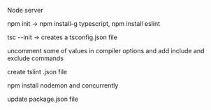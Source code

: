Node server 

 npm init -> npm install-g typescript, npm install eslint

tsc --init -> creates a tsconfig.json file

uncomment some of values in compiler options and add include and exclude commands

create tslint .json file

npm install nodemon and concurrently

update package.json file